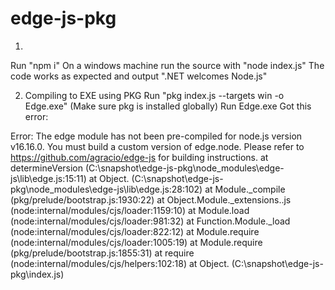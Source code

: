 
# edge-js-pkg

1)
Run "npm i"
On a windows machine run the source with "node index.js"
The code works as expected and output ".NET welcomes Node.js"

2) Compiling to EXE using PKG
Run "pkg index.js --targets win -o Edge.exe" (Make sure pkg is installed globally)
Run Edge.exe
Got this error:

Error: The edge module has not been pre-compiled for node.js version v16.16.0. You must build a custom version of edge.node. Please refer to https://github.com/agracio/edge-js for building instructions.
    at determineVersion (C:\snapshot\edge-js-pkg\node_modules\edge-js\lib\edge.js:15:11)
    at Object.<anonymous> (C:\snapshot\edge-js-pkg\node_modules\edge-js\lib\edge.js:28:102)
    at Module._compile (pkg/prelude/bootstrap.js:1930:22)
    at Object.Module._extensions..js (node:internal/modules/cjs/loader:1159:10)
    at Module.load (node:internal/modules/cjs/loader:981:32)
    at Function.Module._load (node:internal/modules/cjs/loader:822:12)
    at Module.require (node:internal/modules/cjs/loader:1005:19)
    at Module.require (pkg/prelude/bootstrap.js:1855:31)
    at require (node:internal/modules/cjs/helpers:102:18)
    at Object.<anonymous> (C:\snapshot\edge-js-pkg\index.js)



